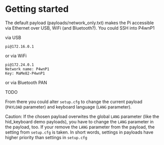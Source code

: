 # Getting started

The default payload (payloads/network_only.txt) makes the Pi accessible via Ethernet over USB, WiFi (and Bluetooth?).
You could SSH into P4wnP1

via USB

    pi@172.16.0.1

or via WiFi

	pi@172.24.0.1
	Network name: P4wnP1
	Key: MaMe82-P4wnP1

or via Bluetooth PAN

  TODO


From there you could alter `setup.cfg` to change the current payload (`PAYLOAD` parameter) and keyboard language (`LANG` parameter).

Caution:
If the chosen payload overwites the global `LANG` parameter (like the hid_keyboard demo payloads), you have to change the `LANG` parameter in the payload, too. If your remove the `LANG` parameter from the payload, the setting from `setup.cfg` is taken. In short words, settings in payloads have higher priority than settings in `setup.cfg`

